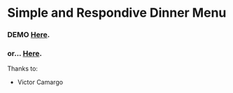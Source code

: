 # Simple and Respondive Dinner Menu
 
### DEMO [Here](http://guilhermemoc.github.io/dinnermenu/).
 
### or... [Here](http://codepen.io/guilherme_martins/full/xObqoY).


Thanks to:
- Victor Camargo
